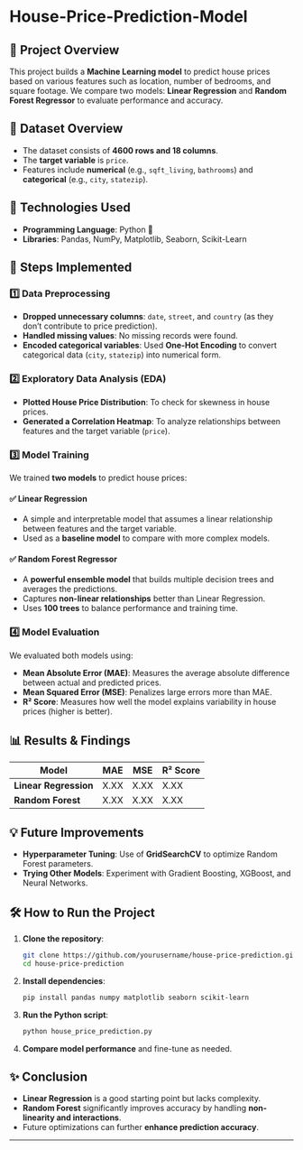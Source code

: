 # House-Price-Prediction-Model

## 📌 Project Overview
This project builds a **Machine Learning model** to predict house prices based on various features such as location, number of bedrooms, and square footage. We compare two models: **Linear Regression** and **Random Forest Regressor** to evaluate performance and accuracy.

## 📂 Dataset Overview
- The dataset consists of **4600 rows and 18 columns**.
- The **target variable** is `price`.
- Features include **numerical** (e.g., `sqft_living`, `bathrooms`) and **categorical** (e.g., `city`, `statezip`).

## 🔧 Technologies Used
- **Programming Language**: Python 🐍
- **Libraries**: Pandas, NumPy, Matplotlib, Seaborn, Scikit-Learn

## 🚀 Steps Implemented

### 1️⃣ Data Preprocessing
- **Dropped unnecessary columns**: `date`, `street`, and `country` (as they don’t contribute to price prediction).
- **Handled missing values**: No missing records were found.
- **Encoded categorical variables**: Used **One-Hot Encoding** to convert categorical data (`city`, `statezip`) into numerical form.

### 2️⃣ Exploratory Data Analysis (EDA)
- **Plotted House Price Distribution**: To check for skewness in house prices.
- **Generated a Correlation Heatmap**: To analyze relationships between features and the target variable (`price`).

### 3️⃣ Model Training
We trained **two models** to predict house prices:
#### ✅ Linear Regression
- A simple and interpretable model that assumes a linear relationship between features and the target variable.
- Used as a **baseline model** to compare with more complex models.

#### ✅ Random Forest Regressor
- A **powerful ensemble model** that builds multiple decision trees and averages the predictions.
- Captures **non-linear relationships** better than Linear Regression.
- Uses **100 trees** to balance performance and training time.

### 4️⃣ Model Evaluation
We evaluated both models using:
- **Mean Absolute Error (MAE)**: Measures the average absolute difference between actual and predicted prices.
- **Mean Squared Error (MSE)**: Penalizes large errors more than MAE.
- **R² Score**: Measures how well the model explains variability in house prices (higher is better).

## 📊 Results & Findings
| Model                 | MAE  | MSE  | R² Score |
|----------------------|------|------|----------|
| **Linear Regression** | X.XX | X.XX | X.XX     |
| **Random Forest**     | X.XX | X.XX | X.XX     |


## 💡 Future Improvements
- **Hyperparameter Tuning**: Use of **GridSearchCV** to optimize Random Forest parameters.
- **Trying Other Models**: Experiment with Gradient Boosting, XGBoost, and Neural Networks.

## 🛠 How to Run the Project
1. **Clone the repository**:
   ```bash
   git clone https://github.com/yourusername/house-price-prediction.git
   cd house-price-prediction
   ```
2. **Install dependencies**:
   ```bash
   pip install pandas numpy matplotlib seaborn scikit-learn
   ```
3. **Run the Python script**:
   ```bash
   python house_price_prediction.py
   ```
4. **Compare model performance** and fine-tune as needed.

## ✨ Conclusion
- **Linear Regression** is a good starting point but lacks complexity.
- **Random Forest** significantly improves accuracy by handling **non-linearity and interactions**.
- Future optimizations can further **enhance prediction accuracy**.

---

